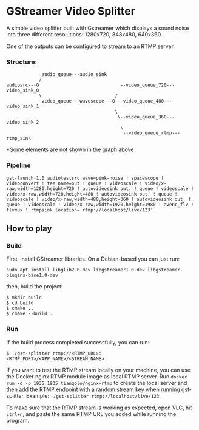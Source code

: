 # GStreamer Video Splitter

A simple video splitter built with Gstreamer which displays a sound noise into three different resolutions: 1280x720, 848x480, 640x360.

One of the outputs can be configured to stream to an RTMP server.

### Structure:
```
             audio_queue---audio_sink
            /
audiosrc---O                              --video_queue_720---video_sink_0
            \                           /
             video_queue---wavescope---O---video_queue_480---video_sink_1
                                        \
                                         \--video_queue_360---video_sink_2
                                          \
                                           --video_queue_rtmp---rtmp_sink
```
*Some elements are not shown in the graph  above

### Pipeline
```
gst-launch-1.0 audiotestsrc wave=pink-noise ! spacescope ! videoconvert ! tee name=out ! queue ! videoscale ! video/x-raw,width=1280,height=720 ! autovideosink out. ! queue ! videoscale ! video/x-raw,width=720,height=480 ! autovideosink out. ! queue ! videoscale ! video/x-raw,width=480,height=360 ! autovideosink out. ! queue ! videoscale ! video/x-raw,width=1920,height=1980 ! avenc_flv ! flvmux ! rtmpsink location='rtmp://localhost/live/123'
```

## How to play
### Build
First, install GStreamer libraries. On a Debian-based you can just run:
```
sudo apt install libglib2.0-dev libgstreamer1.0-dev libgstreamer-plugins-base1.0-dev
```
then, build the project:
```
$ mkdir build
$ cd build
$ cmake ..
$ cmake --build .
```
### Run
If the build process completed successfully, you can run:
```
$ ./gst-splitter rtmp://<RTMP_URL>:<RTMP_PORT>/<APP_NAME>/<STREAM_NAME>
```

If you want to test the RTMP stream locally on your machine, you can use the Docker nginx RTMP module image as local RTMP server. Run ```docker run -d -p 1935:1935 tiangolo/nginx-rtmp``` to create the local server and then add the RTMP endpoint with a random stream key when running gst-splitter. Example:
`./gst-splitter rtmp://localhost/live/123`.

To make sure that the RTMP stream is working as expected, open VLC, hit `ctrl+n`, and paste the same RTMP URL you added while running the program. 
